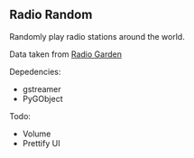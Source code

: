 ## Radio Random

Randomly play radio stations around the world.

Data taken from [Radio Garden](https://radio.garden)

Depedencies:

- gstreamer
- PyGObject

Todo:

- Volume
- Prettify UI 
